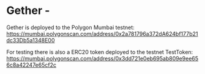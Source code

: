# Gether -

Gether is deployed to the Polygon Mumbai testnet:
https://mumbai.polygonscan.com/address/0x2a781796a372dA624bf177b21dc33Db5a1348E00

For testing there is also a ERC20 token deployed to the testnet TestToken:
https://mumbai.polygonscan.com/address/0x3dd721e0eb695ab809e9ee656c8a42247e65cf2c
